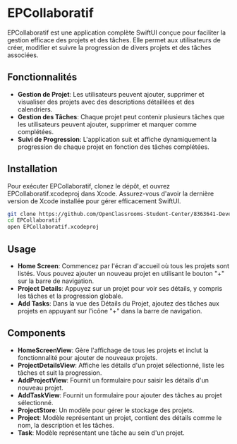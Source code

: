 # EPCollaboratif

EPCollaboratif est une application complète SwiftUI conçue pour faciliter la gestion efficace des projets et des tâches. Elle permet aux utilisateurs de créer, modifier et suivre la progression de divers projets et des tâches associées.

## Fonctionnalités
- **Gestion de Projet**: Les utilisateurs peuvent ajouter, supprimer et visualiser des projets avec des descriptions détaillées et des calendriers.
- **Gestion des Tâches**: Chaque projet peut contenir plusieurs tâches que les utilisateurs peuvent ajouter, supprimer et marquer comme complétées.
- **Suivi de Progression**: L'application suit et affiche dynamiquement la progression de chaque projet en fonction des tâches complétées.

## Installation
Pour exécuter EPCollaboratif, clonez le dépôt, et ouvrez EPCollaboratif.xcodeproj dans Xcode. Assurez-vous d'avoir la dernière version de Xcode installée pour gérer efficacement SwiftUI.

```bash
git clone https://github.com/OpenClassrooms-Student-Center/8363641-Developpez-interface-utilisateur-SwiftUI-MVVM
cd EPCollaboratif
open EPCollaboratif.xcodeproj

```

## Usage
- **Home Screen**: Commencez par l'écran d'accueil où tous les projets sont listés. Vous pouvez ajouter un nouveau projet en utilisant le bouton "+" sur la barre de navigation.
- **Project Details**: Appuyez sur un projet pour voir ses détails, y compris les tâches et la progression globale.
- **Add Tasks**: Dans la vue des Détails du Projet, ajoutez des tâches aux projets en appuyant sur l'icône "+" dans la barre de navigation.

## Components
- **HomeScreenView**: Gère l'affichage de tous les projets et inclut la fonctionnalité pour ajouter de nouveaux projets.
- **ProjectDetailsView**: Affiche les détails d'un projet sélectionné, liste les tâches et suit la progression.
- **AddProjectView**: Fournit un formulaire pour saisir les détails d'un nouveau projet.
- **AddTaskView**: Fournit un formulaire pour ajouter des tâches au projet sélectionné.
- **ProjectStore**: Un modèle pour gérer le stockage des projets.
- **Project**: Modèle représentant un projet, contient des détails comme le nom, la description et les tâches.
- **Task**: Modèle représentant une tâche au sein d'un projet.
